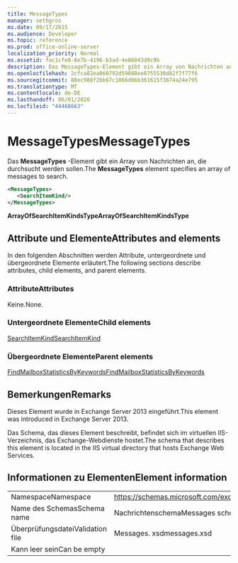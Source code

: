 ```yaml
---
title: MessageTypes
manager: sethgros
ms.date: 09/17/2015
ms.audience: Developer
ms.topic: reference
ms.prod: office-online-server
localization_priority: Normal
ms.assetid: fac1cfe0-8e7b-4196-b3ad-4e86043d9c9b
description: Das MessageTypes-Element gibt ein Array von Nachrichten an, die durchsucht werden sollen.
ms.openlocfilehash: 2cfca82ea060792d59088ee8755530d82f7f77f6
ms.sourcegitcommit: 88ec988f2bb67c1866d06b361615f3674a24e795
ms.translationtype: MT
ms.contentlocale: de-DE
ms.lasthandoff: 06/01/2020
ms.locfileid: "44468663"
---
```

# <a name="messagetypes"></a><span data-ttu-id="dc0ea-103">MessageTypes</span><span class="sxs-lookup"><span data-stu-id="dc0ea-103">MessageTypes</span></span>

<span data-ttu-id="dc0ea-104">Das **MessageTypes** -Element gibt ein Array von Nachrichten an, die durchsucht werden sollen.</span><span class="sxs-lookup"><span data-stu-id="dc0ea-104">The **MessageTypes** element specifies an array of messages to search.</span></span> 
  
```XML
<MessageTypes>
   <SearchItemKind/>
</MessageTypes>
```

 <span data-ttu-id="dc0ea-105">**ArrayOfSearchItemKindsType**</span><span class="sxs-lookup"><span data-stu-id="dc0ea-105">**ArrayOfSearchItemKindsType**</span></span>
## <a name="attributes-and-elements"></a><span data-ttu-id="dc0ea-106">Attribute und Elemente</span><span class="sxs-lookup"><span data-stu-id="dc0ea-106">Attributes and elements</span></span>

<span data-ttu-id="dc0ea-107">In den folgenden Abschnitten werden Attribute, untergeordnete und übergeordnete Elemente erläutert.</span><span class="sxs-lookup"><span data-stu-id="dc0ea-107">The following sections describe attributes, child elements, and parent elements.</span></span>
  
### <a name="attributes"></a><span data-ttu-id="dc0ea-108">Attribute</span><span class="sxs-lookup"><span data-stu-id="dc0ea-108">Attributes</span></span>

<span data-ttu-id="dc0ea-109">Keine.</span><span class="sxs-lookup"><span data-stu-id="dc0ea-109">None.</span></span>
  
### <a name="child-elements"></a><span data-ttu-id="dc0ea-110">Untergeordnete Elemente</span><span class="sxs-lookup"><span data-stu-id="dc0ea-110">Child elements</span></span>

[<span data-ttu-id="dc0ea-111">SearchItemKind</span><span class="sxs-lookup"><span data-stu-id="dc0ea-111">SearchItemKind</span></span>](searchitemkind.md)
  
### <a name="parent-elements"></a><span data-ttu-id="dc0ea-112">Übergeordnete Elemente</span><span class="sxs-lookup"><span data-stu-id="dc0ea-112">Parent elements</span></span>

[<span data-ttu-id="dc0ea-113">FindMailboxStatisticsByKeywords</span><span class="sxs-lookup"><span data-stu-id="dc0ea-113">FindMailboxStatisticsByKeywords</span></span>](findmailboxstatisticsbykeywords.md)
  
## <a name="remarks"></a><span data-ttu-id="dc0ea-114">Bemerkungen</span><span class="sxs-lookup"><span data-stu-id="dc0ea-114">Remarks</span></span>

<span data-ttu-id="dc0ea-115">Dieses Element wurde in Exchange Server 2013 eingeführt.</span><span class="sxs-lookup"><span data-stu-id="dc0ea-115">This element was introduced in Exchange Server 2013.</span></span>
  
<span data-ttu-id="dc0ea-116">Das Schema, das dieses Element beschreibt, befindet sich im virtuellen IIS-Verzeichnis, das Exchange-Webdienste hostet.</span><span class="sxs-lookup"><span data-stu-id="dc0ea-116">The schema that describes this element is located in the IIS virtual directory that hosts Exchange Web Services.</span></span>
  
## <a name="element-information"></a><span data-ttu-id="dc0ea-117">Informationen zu Elementen</span><span class="sxs-lookup"><span data-stu-id="dc0ea-117">Element information</span></span>

|||
|:-----|:-----|
|<span data-ttu-id="dc0ea-118">Namespace</span><span class="sxs-lookup"><span data-stu-id="dc0ea-118">Namespace</span></span>  <br/> |https://schemas.microsoft.com/exchange/services/2006/messages  <br/> |
|<span data-ttu-id="dc0ea-119">Name des Schemas</span><span class="sxs-lookup"><span data-stu-id="dc0ea-119">Schema name</span></span>  <br/> |<span data-ttu-id="dc0ea-120">Nachrichtenschema</span><span class="sxs-lookup"><span data-stu-id="dc0ea-120">Messages schema</span></span>  <br/> |
|<span data-ttu-id="dc0ea-121">Überprüfungsdatei</span><span class="sxs-lookup"><span data-stu-id="dc0ea-121">Validation file</span></span>  <br/> |<span data-ttu-id="dc0ea-122">Messages. xsd</span><span class="sxs-lookup"><span data-stu-id="dc0ea-122">messages.xsd</span></span>  <br/> |
|<span data-ttu-id="dc0ea-123">Kann leer sein</span><span class="sxs-lookup"><span data-stu-id="dc0ea-123">Can be empty</span></span>  <br/> ||
   

